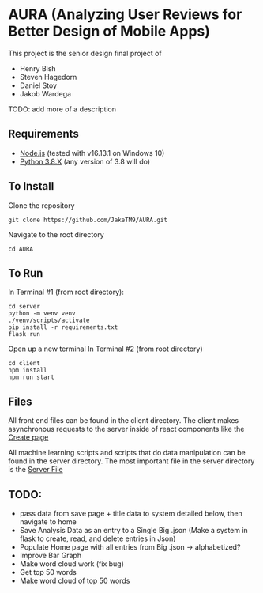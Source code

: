 # AURA (Analyzing User Reviews for Better Design of Mobile Apps)

  

This project is the senior design final project of
- Henry Bish
- Steven Hagedorn
- Daniel Stoy
- Jakob Wardega

TODO: add more of a description
  

## Requirements

- [Node.js](https://nodejs.org/en/download/) (tested with v16.13.1 on Windows 10)
- [Python 3.8.X](https://www.python.org/downloads/) (any version of 3.8 will do)


## To Install
Clone the repository

    git clone https://github.com/JakeTM9/AURA.git

Navigate to the root directory

    cd AURA

## To Run
In Terminal #1 (from root directory):

    cd server
    python -m venv venv
    ./venv/scripts/activate
    pip install -r requirements.txt
    flask run

Open up a new terminal
In Terminal #2 (from root directory)

    cd client
    npm install
    npm run start

## Files

All front end files can be found in the client directory. The client makes asynchronous requests to the server inside of react components like the [Create page](https://github.com/JakeTM9/AURA/blob/dev/client/src/pages/Create.js) 

All machine learning scripts and scripts that do data manipulation can be found in the server directory. The most important file in the server directory is the [Server File](https://github.com/JakeTM9/AURA/blob/dev/server/server.py)

## TODO:
- pass data from save page + title data to system detailed below, then navigate to home
- Save Analysis Data as an entry to a Single Big .json (Make a system in flask to create, read, and delete entries in Json)
- Populate Home page with all entries from Big .json -> alphabetized?
- Improve Bar Graph
- Make word cloud work (fix bug)
- Get top 50 words
- Make word cloud of top 50 words
